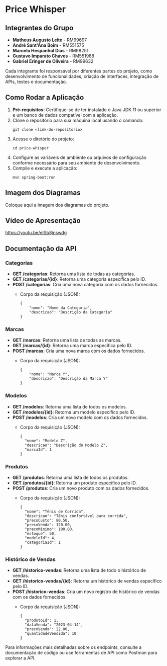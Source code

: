 <h1>Price Whisper</h1>

<h2>Integrantes do Grupo</h2>

<ul>
    <li><strong>Matheus Augusto Leite</strong> - RM99697</li>
    <li><strong>André Sant'Ana Boim</strong> - RM551575</li>
    <li><strong>Marcelo Hespanhol Dias</strong> - RM98251</li>
    <li><strong>Gustavo Imparato Chaves</strong> - RM551988</li>
    <li><strong>Gabriel Eringer de Oliveira</strong> - RM99632</li>
</ul>

<p>Cada integrante foi responsável por diferentes partes do projeto, como desenvolvimento de funcionalidades, criação de interfaces, integração de APIs, testes e documentação.</p>

<h2>Como Rodar a Aplicação</h2>

<ol>
    <li><strong>Pré-requisitos:</strong> Certifique-se de ter instalado o Java JDK 11 ou superior e um banco de dados compatível com a aplicação.</li>
    <li>Clone o repositório para sua máquina local usando o comando:
        <pre><code>git clone &lt;link-do-repositorio&gt;</code></pre>
    </li>
    <li>Acesse o diretório do projeto:
        <pre><code>cd price-whisper</code></pre>
    </li>
    <li>Configure as variáveis de ambiente ou arquivos de configuração conforme necessário para seu ambiente de desenvolvimento.</li>
    <li>Compile e execute a aplicação:
        <pre><code>mvn spring-boot:run</code></pre>
    </li>
</ol>

<h2>Imagem dos Diagramas</h2>

<p>Coloque aqui a imagem dos diagramas do projeto.</p>

<h2>Vídeo de Apresentação</h2>

<a>https://youtu.be/eISb8jnswdg</a>

<h2>Documentação da API</h2>

<h3>Categorias</h3>

<ul>
    <li><strong>GET /categorias</strong>: Retorna uma lista de todas as categorias.</li>
    <li><strong>GET /categorias/{id}</strong>: Retorna uma categoria específica pelo ID.</li>
    <li><strong>POST /categorias</strong>: Cria uma nova categoria com os dados fornecidos.</li>
    <ul>
        <li>Corpo da requisição (JSON):
            <pre><code>{
    "nome": "Nome da Categoria",
    "descricao": "Descrição da Categoria"
}
</code></pre>
        </li>
    </ul>
</ul>

<h3>Marcas</h3>

<ul>
    <li><strong>GET /marcas</strong>: Retorna uma lista de todas as marcas.</li>
    <li><strong>GET /marcas/{id}</strong>: Retorna uma marca específica pelo ID.</li>
    <li><strong>POST /marcas</strong>: Cria uma nova marca com os dados fornecidos.</li>
    <ul>
        <li>Corpo da requisição (JSON):
            <pre><code>{
	"nome": "Marca Y",
	"descricao": "Descrição da Marca Y"
}</code></pre>
        </li>
    </ul>
</ul>

<h3>Modelos</h3>

<ul>
    <li><strong>GET /modelos</strong>: Retorna uma lista de todos os modelos.</li>
    <li><strong>GET /modelos/{id}</strong>: Retorna um modelo específico pelo ID.</li>
    <li><strong>POST /modelos</strong>: Cria um novo modelo com os dados fornecidos.</li>
    <ul>
        <li>Corpo da requisição (JSON):
            <pre><code>{
  "nome": "Modelo Z",
  "descricao": "Descrição do Modelo Z",
  "marcaId": 1  
}</code></pre>
        </li>
    </ul>
</ul>

<h3>Produtos</h3>

<ul>
    <li><strong>GET /produtos</strong>: Retorna uma lista de todos os produtos.</li>
    <li><strong>GET /produtos/{id}</strong>: Retorna um produto específico pelo ID.</li>
    <li><strong>POST /produtos</strong>: Cria um novo produto com os dados fornecidos.</li>
    <ul>
        <li>Corpo da requisição (JSON):
            <pre><code>{
  "nome": "Tênis de Corrida",
  "descricao": "Tênis confortável para corrida",
  "precoCusto": 80.50,
  "precoVenda": 120.00,
  "precoMinimo": 100.00,
  "estoque": 50,
  "modeloId": 4,
  "categoriaId": 1
}</code></pre>
        </li>
    </ul>
</ul>

<h3>Histórico de Vendas</h3>

<ul>
    <li><strong>GET /historico-vendas</strong>: Retorna uma lista de todo o histórico de vendas.</li>
    <li><strong>GET /historico-vendas/{id}</strong>: Retorna um histórico de vendas específico pelo ID.</li>
    <li><strong>POST /historico-vendas</strong>: Cria um novo registro de histórico de vendas com os dados fornecidos.</li>
    <ul>
        <li>Corpo da requisição (JSON):
            <pre><code>{
  "produtoId": 1, 
  "dataVenda": "2023-04-14", 
  "precoVenda": 22.00,
  "quantidadeVendida": 10
}</code></pre>
        </li>
    </ul>
</ul>

<p>Para informações mais detalhadas sobre os endpoints, consulte a documentação de código ou use ferramentas de API como Postman para explorar a API.</p>
